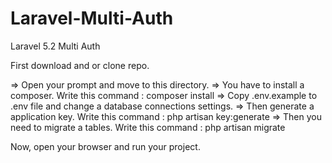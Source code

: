 # Laravel-Multi-Auth
Laravel 5.2 Multi Auth

First download and or clone repo.

=> Open your prompt and move to this directory.
=> You have to install a composer. Write this command : composer install
=> Copy .env.example to .env file and change a database connections settings.
=> Then generate a application key. Write this command : php artisan key:generate
=> Then you need to migrate a tables. Write this command : php artisan migrate

Now, open your browser and run your project.


